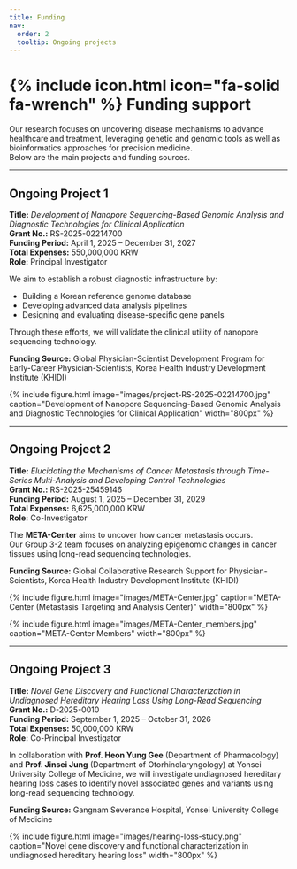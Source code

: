 ```yaml
---
title: Funding
nav:
  order: 2
  tooltip: Ongoing projects
---
```


# {% include icon.html icon="fa-solid fa-wrench" %} Funding support

Our research focuses on uncovering disease mechanisms to advance healthcare and treatment, leveraging genetic and genomic tools as well as bioinformatics approaches for precision medicine.  
Below are the main projects and funding sources.

---

## Ongoing Project 1

**Title:** *Development of Nanopore Sequencing-Based Genomic Analysis and Diagnostic Technologies for Clinical Application*  
**Grant No.:** RS-2025-02214700  
**Funding Period:** April 1, 2025 – December 31, 2027  
**Total Expenses:** 550,000,000 KRW  
**Role:** Principal Investigator  

We aim to establish a robust diagnostic infrastructure by:  
- Building a Korean reference genome database  
- Developing advanced data analysis pipelines  
- Designing and evaluating disease-specific gene panels  

Through these efforts, we will validate the clinical utility of nanopore sequencing technology.

**Funding Source:** Global Physician-Scientist Development Program for Early-Career Physician-Scientists, Korea Health Industry Development Institute (KHIDI)  

{% include figure.html
   image="images/project-RS-2025-02214700.jpg"
   caption="Development of Nanopore Sequencing-Based Genomic Analysis and Diagnostic Technologies for Clinical Application"
   width="800px"
%}

---

## Ongoing Project 2

**Title:** *Elucidating the Mechanisms of Cancer Metastasis through Time-Series Multi-Analysis and Developing Control Technologies*  
**Grant No.:** RS-2025-25459146  
**Funding Period:** August 1, 2025 – December 31, 2029  
**Total Expenses:** 6,625,000,000 KRW  
**Role:** Co-Investigator  

The **META-Center** aims to uncover how cancer metastasis occurs.  
Our Group 3-2 team focuses on analyzing epigenomic changes in cancer tissues using long-read sequencing technologies.

**Funding Source:** Global Collaborative Research Support for Physician-Scientists, Korea Health Industry Development Institute (KHIDI)  

{% include figure.html
   image="images/META-Center.jpg"
   caption="META-Center (Metastasis Targeting and Analysis Center)"
   width="800px"
%}

{% include figure.html
   image="images/META-Center_members.jpg"
   caption="META-Center Members"
   width="800px"
%}

---

## Ongoing Project 3

**Title:** *Novel Gene Discovery and Functional Characterization in Undiagnosed Hereditary Hearing Loss Using Long-Read Sequencing*  
**Grant No.:** D-2025-0010  
**Funding Period:** September 1, 2025 – October 31, 2026  
**Total Expenses:** 50,000,000 KRW  
**Role:** Co-Principal Investigator  

In collaboration with **Prof. Heon Yung Gee** (Department of Pharmacology) and **Prof. Jinsei Jung** (Department of Otorhinolaryngology) at Yonsei University College of Medicine, we will investigate undiagnosed hereditary hearing loss cases to identify novel associated genes and variants using long-read sequencing technology.

**Funding Source:** Gangnam Severance Hospital, Yonsei University College of Medicine  

{% include figure.html
   image="images/hearing-loss-study.png"
   caption="Novel gene discovery and functional characterization in undiagnosed hereditary hearing loss"
   width="800px"
%}
